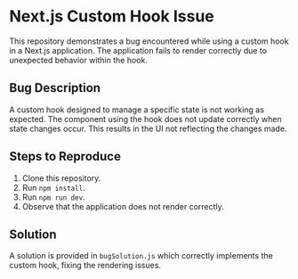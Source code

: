 # Next.js Custom Hook Issue

This repository demonstrates a bug encountered while using a custom hook in a Next.js application. The application fails to render correctly due to unexpected behavior within the hook. 

## Bug Description

A custom hook designed to manage a specific state is not working as expected.  The component using the hook does not update correctly when state changes occur. This results in the UI not reflecting the changes made. 

## Steps to Reproduce

1. Clone this repository.
2. Run `npm install`.
3. Run `npm run dev`.
4. Observe that the application does not render correctly.

## Solution

A solution is provided in `bugSolution.js` which correctly implements the custom hook, fixing the rendering issues.